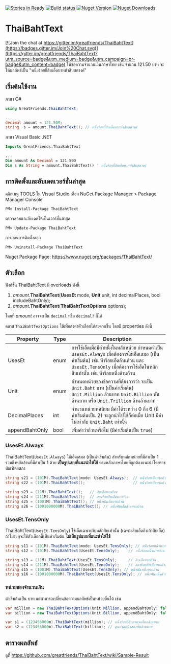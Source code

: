 [![Stories in Ready](https://badge.waffle.io/greatfriends/ThaiBahtText.png?label=ready&title=Ready)](https://waffle.io/greatfriends/ThaiBahtText)
[![Build status](https://ci.appveyor.com/api/projects/status/gdya3qrey5n3yb12?svg=true)](https://ci.appveyor.com/project/surrealist/thaibahttext)
[![Nuget Version](https://img.shields.io/nuget/v/ThaiBahtText.svg)](https://www.nuget.org/packages/ThaiBahtText)
[![Nuget Downloads](https://img.shields.io/nuget/dt/ThaiBahtText.svg)](https://www.nuget.org/packages/ThaiBahtText)

# ThaiBahtText

[![Join the chat at https://gitter.im/greatfriends/ThaiBahtText](https://badges.gitter.im/Join%20Chat.svg)](https://gitter.im/greatfriends/ThaiBahtText?utm_source=badge&utm_medium=badge&utm_campaign=pr-badge&utm_content=badge)
ให้ข้อความจำนวนเงินภาษาไทย เช่น จำนวน 121.50 บาท จะให้ผลลัพธ์เป็น "หนึ่งร้อยยี่สิบเอ็ดบาทห้าสิบสตางค์"


## เริ่มต้นใช้งาน

ภาษา C#

```c#
using GreatFriends.ThaiBahtText;

...
decimal amount = 121.50M;
string  s = amount.ThaiBahtText(); // หนึ่งร้อยยี่สิบเอ็ดบาทห้าสิบสตางค์
```

ภาษา Visual Basic .NET

```vb
Imports GreatFriends.ThaiBahtText

...
Dim amount As Decimal = 121.50D
Dim s As String = amount.ThaiBahtText() ' หนึ่งร้อยยี่สิบเอ็ดบาทห้าสิบสตางค์
```

## การติดตั้งและอับเดตเวอร์ชั่นล่าสุด

คลิกเมนู TOOLS ใน Visual Studio เลือก NuGet Package Manager > Package Manager Console

```
PM> Install-Package ThaiBahtText
```	

ตรวจสอบและอับเดตให้เป็นเวอร์ชั่นล่าสุด

```
PM> Update-Package ThaiBahtText
```

การถอนการติดตั้งออก

```
PM> Uninstall-Package ThaiBahtText
```
 
Nuget Package Page: https://www.nuget.org/packages/ThaiBahtText/


## ตัวเลือก
ฟังก์ชั่น ThaiBahtText มี overloads ดังนี้

1. _amount_.**ThaiBahtText**(**UsesEt** mode, **Unit** unit, int decimalPlaces, bool includeBahtOnly);
2. _amount_.**ThaiBahtText**(**ThaiBahtTextOptions** options);

โดยที่ _amount_ อาจจะเป็น `decimal` หรือ `decimal?` ก็ได้

คลาส `ThaiBahtTextOptions` ใช้เพื่อส่งค่าตัวเลือกได้สะดวกขึ้น โดยมี properties ดังนี้

Property | Type     |Description
---------| ---------|---------------
UsesEt   | enum     | การใช้เอ็ดเมื่อมีค่าหนึ่งในหลักหน่วย กำหนดค่าเป็น  `UsesEt.Always` เมื่อต้องการใช้เอ็ดเสมอ (เป็นค่าเริ่มต้น) เช่น ห้าร้อยเอ็ดล้านถ้วน และ `UsesEt.TensOnly`  เมื่อต้องการใช้เอ็ดในหลักสิบเท่านั้น เช่น ห้าร้อยหนึ่งล้านถ้วน 
Unit     | enum     | กำหนดหน่วยของข้อความที่ต้องการว่า จะเป็น `Unit.Baht` บาท (เป็นค่าเริ่มต้น) `Unit.Million` ล้านบาท `Unit.Billion` พันล้านบาท หรือ `Unit.Trillion` ล้านล้านบาท
DecimalPlaces | int | จำนวนหน่วยทศนิยม มีค่าได้ระหว่าง 0 ถึง 6 (มีค่าเริ่มต้นเป็น 2) จะถูกนำไปใช้ก็ต่อเมื่อ Unit มีค่าไม่เท่ากับ `Unit.Baht` เท่านั้น
appendBahtOnly | bool | เพิ่มคำว่าถ้วนหรือไม่ (มีค่าเริ่มต้นเป็น `true`) 

### UsesEt.Always
ThaiBahtText(`UsesEt.Always`)
ใช้เอ็ดเสมอ (เป็นค่าเริ่มต้น) สำหรับหลักหน่วยที่มีค่าเป็น 1 รวมถึงหลักล้านที่มีค่าเป็น 1 ด้วย
**เป็นรูปแบบที่แนะนำให้ใช้** ตามหลักภาษาไทยที่ถูกต้องแนะนำโดยราชบัณฑิตยสภา

```c#
string s21 = (101M).ThaiBahtText(mode: UsesEt.Always);  // หนึ่งร้อยเอ็ดบาทถ้วน
string s22 = (101M).ThaiBahtText();                     // หนึ่งร้อยเอ็ดบาทถ้วน
    
string s23 = (11M).ThaiBahtText();   // สิบเอ็ดบาทถ้วน
string s24 = (211M).ThaiBahtText();  // สองร้อยสิบเอ็ดบาทถ้วน
string s25 = (1001M).ThaiBahtText(); // หนึ่งพันเอ็ดบาทถ้วน
string s26 = (1001000000M).ThaiBahtText(); // หนึ่งพันเอ็ดล้านบาทถ้วน
```

### UsesEt.TensOnly
ThaiBahtText(`UsesEt.TensOnly`)
ใช้เอ็ดเฉพาะกับหลักสิบเท่านั้น (เฉพาะสิบเอ็ดถึงเก้าสิบเอ็ด) ถ้าไม่ระบุจะใช้ตัวเลือกนี้เป็นค่าเริ่มต้น
**ไม่เป็นรูปแบบที่แนะนำให้ใช้**

```c#
string s11 = (101M).ThaiBahtText(mode: UsesEt.TensOnly); // หนึ่งร้อยหนึ่งบาทถ้วน
string s12 = (101M).ThaiBahtText(UsesEt.TensOnly);    // หนึ่งร้อยหนึ่งบาทถ้วน

string s13 = (11M).ThaiBahtText(UsesEt.TensOnly);     // สิบเอ็ดบาทถ้วน
string s14 = (211M).ThaiBahtText(UsesEt.TensOnly);    // สองร้อยสิบเอ็ดบาทถ้วน
string s15 = (1001M).ThaiBahtText(UsesEt.TensOnly); // หนึ่งพันหนึ่งบาทถ้วน
string s16 = (1001000000M).ThaiBahtText(UsesEt.TensOnly); // หนึ่งพันหนึ่งล้านบาทถ้วน
```

### หน่วยของจำนวนเงิน
ค่าเริ่มต้นเป็น บาท แต่สามารถเปลี่ยนข้อความผลลัพธ์เป็นหน่วยอื่นได้ เช่น
```C#
var million = new ThaiBahtTextOptions(Unit.Million, appendBahtOnly: false);
var billion = new ThaiBahtTextOptions(Unit.Billion, appendBahtOnly: false);

var s1 = (123456000m).ThaiBahtText(million); // หนึ่งร้อยยี่สิบสามจุดสี่หกล้านบาท
var s2 = (123456000m).ThaiBahtText(billion); // ศูนย์จุดหนึ่งสองพันล้านบาท
```

## ตารางผลลัพธ์
ดูที่ https://github.com/greatfriends/ThaiBahtText/wiki/Sample-Result